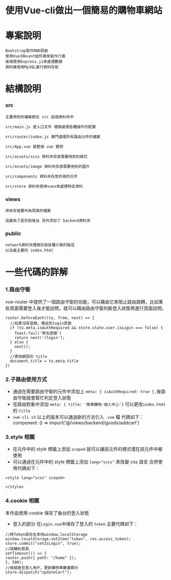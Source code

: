# 使用Vue-cli做出一個簡易的購物車網站

# 專案說明
```
Bootstrap製作RWD頁面
使用Vue3與vant組件庫來製作介面
後端使用Express.js來處理數據
資料庫使用MySQL進行資料存取
```
# 結構說明
### src
```
主要用到的檔案都在 src 這個資料夾中

src/main.js 是入口文件 裡面處理各種插件的配置

src/router/index.js 專門處理所有路由元件的檔案

src/App.vue 是整個 vue 實例

src/assets/scss 資料夾存放需要用到的樣式

src/assets/image 資料夾存放需要用到的圖片

src/components 資料夾存放共用的元件

src/store 資料夾使用vuex來處理特定資料
```

### views
```
用來存放要作為頁面的檔案

這裏為了區別前後台 另外添加了 backend資料夾
```

### public
```
network資料夾裡面存放各種介面的路徑 
以及最主要的 index.html
```
# 一些代碼的詳解
### 1.路由守衛
vue-router 中提供了一個路由守衛的功能，可以藉由它來阻止路由跳轉，比如某些頁面需要登入後才能訪問，就可以藉由路由守衛判斷登入狀態再進行頁面訪問。
```
router.beforeEach((to, from, next) => {
  //如果沒有登錄，傳送到login頁面
  if (to.meta.isAuthRequired && store.state.user.isLogin === false) {
    Toast.fail('等先登錄')
    return next('/login');
  } else {
    next();
  }
  //更改網頁的 title
  document.title = to.meta.title
})
```
### 2.子路由使用方式
* 通過在需要路由守衛的元件中添加上 `meta: { isAuthRequired: true },`後路由守衛就會幫忙判定登入狀態
* 在路由對象中添加 `meta: { title: '簡單購物-個人中心'}` 可以更改`index.html` 的 `title`
* `vue-cli v3` 以上的版本可以通過新的方法引入 `.vue` 檔 代碼如下：
    component: () => import('@/views/backend/goods/addcart')
    
### 3.style 相關
* 在元件中的 style 標籤上添加 `scoped` 就可以讓該元件的樣式僅在該元件中被使用
* 可以通過在元件中的 style 標籤上添加 `lang="scss"` 來改變 css 語言
合併使用代碼如下：
```
<style lang="scss" scoped>

</style>
```

### 4.cookie 相關
本作品使用 cookie 保存了後台的登入狀態
* 登入的部分
  在`Login.vue`中保存了登入的 `token` 主要代碼如下：
```
//將Token保存在本地window.localStorage
window.localStorage.setItem("token", res.access_token);
store.commit("setIsLogin", true);
//跳轉到首頁
setTimeout(() => {
router.push({ path: "/home" });
}, 500);
//根據是否登入用戶，更新購物車數量顯示
store.dispatch("updateCart");
```
